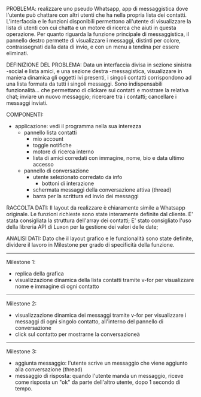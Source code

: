 PROBLEMA:
realizzare uno pseudo Whatsapp, app di messaggistica dove l'utente può chattare con altri utenti che ha nella propria lista dei contatti.
L'interfaccia e le funzioni disponibili permettono all'utente di visualizzare la lista di utenti con cui chatta e un motore di ricerca che aiuti in questa operazione. Per quanto riguarda la funzione principale di messaggistica, il pannello destro permette di visualizzare i messaggi, distinti per colore, contrassegnati dalla data di invio, e con un menu a tendina per essere eliminati.

DEFINIZIONE DEL PROBLEMA:
Data un interfaccia divisa in sezione sinistra -social e lista amici, e una sezione destra -messagistica, visualizzare in maniera dinamica gli oggetti ivi presenti, i singoli contatti corrispondono ad una lista formata da tutti i singoli messaggi.
Sono indispensabili funzionalità...
che permettano di clickare sui contatti e mostrare la relativa chat;
inviare un nuovo messaggio;
ricercare tra i contatti;
cancellare i messaggi inviati.

COMPONENTI:
- applicazione: vedi il programma nella sua interezza
  - pannello lista contatti
    - mio account
    - toggle notifiche
    - motore di ricerca interno
    - lista di amici corredati con immagine, nome, bio e data ultimo accesso
  - pannello di conversazione
    - utente selezionato corredato da info
      - bottoni di interazione
    - schermata messaggi della conversazione attiva (thread)
    - barra per la scrittura ed invio dei messaggi

RACCOLTA DATI:
Il layout da realizzare è chiaramente simile a Whatsapp originale.
Le funzioni richieste sono state interamente definite dal cliente.
E' stata consigliata la struttura dell'array dei contatti;
E' stato consigliato l'uso della libreria API di Luxon per la gestione dei valori delle date;

ANALISI DATI:
Dato che il layout grafico e le funzionalità sono state definite, dividere il lavoro in Milestone per grado di specificità della funzione.
- - - - - - - - - - - - - - - - - - - - - - - - - - - - - - - - - - - - - - - - - -
Milestone 1:
- replica della grafica
- visualizzazione dinamica della lista contatti tramite v-for per visualizzare nome e immagine di ogni contatto
- - - - - - - - - - - - - - - - - - - - - - - - - - - - - - - - - - - - - - - - - -
Milestone 2:
- visualizzazione dinamica dei messaggi tramite v-for per visualizzare i messaggi di ogni singolo contatto, all'interno del pannello di conversazione
- click sul contatto per mostrarne la conversazioneà
- - - - - - - - - - - - - - - - - - - - - - - - - - - - - - - - - - - - - - - - - -
Milestone 3:
- aggiunta messaggio: l'utente scrive un messaggio che viene aggiunto alla conversazione (thread)
- messaggio di risposta: quando l'utente manda un messaggio, riceve come risposta un "ok" da parte dell'altro utente, dopo 1 secondo di tempo.




